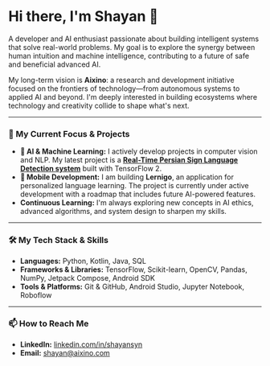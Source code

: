 # Hi there, I'm Shayan 👋

A developer and AI enthusiast passionate about building intelligent systems that solve real-world problems. My goal is to explore the synergy between human intuition and machine intelligence, contributing to a future of safe and beneficial advanced AI.

My long-term vision is **Aixino**: a research and development initiative focused on the frontiers of technology—from autonomous systems to applied AI and beyond. I'm deeply interested in building ecosystems where technology and creativity collide to shape what's next.

---

### 🚀 My Current Focus & Projects

-   **🤖 AI & Machine Learning:** I actively develop projects in computer vision and NLP. My latest project is a **[Real-Time Persian Sign Language Detection system](https://github.com/shayansyn/Persian-Sign-Language-Detection)** built with TensorFlow 2.
-   **📱 Mobile Development:** I am building **Lernigo**, an application for personalized language learning. The project is currently under active development with a roadmap that includes future AI-powered features.
-   **Continuous Learning:** I'm always exploring new concepts in AI ethics, advanced algorithms, and system design to sharpen my skills.

---

### 🛠️ My Tech Stack & Skills

-   **Languages:** Python, Kotlin, Java, SQL
-   **Frameworks & Libraries:** TensorFlow, Scikit-learn, OpenCV, Pandas, NumPy, Jetpack Compose, Android SDK
-   **Tools & Platforms:** Git & GitHub, Android Studio, Jupyter Notebook, Roboflow

---

### 📫 How to Reach Me

-   **LinkedIn:** [linkedin.com/in/shayansyn](https://www.linkedin.com/in/shayankhalili/)
-   **Email:** [shayan@aixino.com](mailto:shayan@aixino.com)
